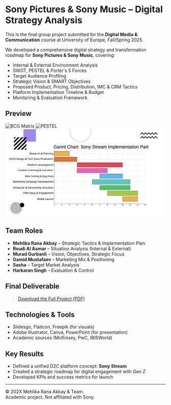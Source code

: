 # Sony Pictures & Sony Music – Digital Strategy Analysis

This is the final group project submitted for the **Digital Media & Communication** course at University of Europe, Fall/Spring 2025.

We developed a comprehensive digital strategy and transformation roadmap for **Sony Pictures & Sony Music**, covering:

- Internal & External Environment Analysis
- SWOT, PESTEL & Porter's 5 Forces
- Target Audience Profiling
- Strategic Vision & SMART Objectives
- Proposed Product, Pricing, Distribution, IMC & CRM Tactics
- Platform Implementation Timeline & Budget
- Monitoring & Evaluation Framework

## Preview

![BCG Matrix](assets/screenshots:bcg-matrix.png)
![PESTEL]( assets/screenshots:/pestel-analysis.png)
![Gantt Chart](assets/screenshots/gannt-chart.png)

## Team Roles

- **Mehlika Rana Akbay** – Strategic Tactics & Implementation Plan
- **Roudi Al Asmar** – Situation Analysis (Internal & External)
- **Murad Gurbanli** – Vision, Objectives, Strategic Focus
- **Gamid Mustafaev** – Marketing Mix & Positioning
- **Sasha** – Target Market Analysis
- **Harkaran Singh** – Evaluation & Control

## Final Deliverable

> [Download the Full Project (PDF)](./Sony_Analysis_Presentation.pdf)

## Technologies & Tools

- Slidesgo, Flaticon, Freepik (for visuals)
- Adobe Illustrator, Canva, PowerPoint (for presentation)
- Academic sources (McKinsey, PwC, IBISWorld)

## Key Results

- Defined a unified D2C platform concept: **Sony Stream**
- Created a strategic roadmap for digital engagement with Gen Z
- Developed KPIs and success metrics for launch

---

© 202X Mehlika Rana Akbay & Team.  
Academic project. Not affiliated with Sony.
